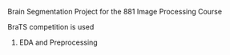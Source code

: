 Brain Segmentation Project for the 881 Image Processing Course

BraTS competition is used 

1) EDA and Preprocessing 
